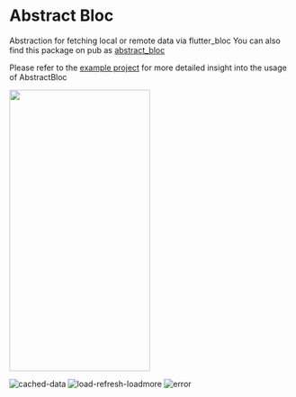 # Abstract Bloc
Abstraction for fetching local or remote data via flutter_bloc
You can also find this package on pub as [abstract_bloc](https://pub.dev/packages/abstract_bloc) 

Please refer to the [example project](https://github.com/salihagic/abstract_bloc/tree/main/example/lib) for more detailed insight into the usage of AbstractBloc

<img src="https://user-images.githubusercontent.com/24563963/167363480-af2e712d-ec7f-46c1-b6f0-51be23d3e8db.gif" width="250" height="500"/>

![cached-data](https://user-images.githubusercontent.com/24563963/167363480-af2e712d-ec7f-46c1-b6f0-51be23d3e8db.gif)
![load-refresh-loadmore](https://user-images.githubusercontent.com/24563963/167363508-cf5e2430-de2c-4aef-ab90-0bafef0c21b4.gif)
![error](https://user-images.githubusercontent.com/24563963/167363517-782b9639-0541-4503-bbcf-30164e2a009c.gif)

